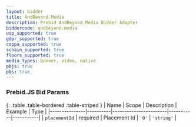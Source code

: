 ```yaml
---
layout: bidder
title: AndBeyond.Media
description: Prebid AndBeyond.Media Bidder Adapter
biddercode: andbeyond.media
usp_supported: true
gdpr_supported: true
coppa_supported: true
schain_supported: true
floors_supported: true
media_types: banner, video, native
pbjs: true
pbs: true
---
```


### Prebid.JS Bid Params

{: .table .table-bordered .table-striped }
| Name          | Scope    | Description           | Example   | Type      |
|---------------|----------|-----------------------|-----------|-----------|
| `placementId`      | required | Placement Id         | `'0'`    | `'string'` |
